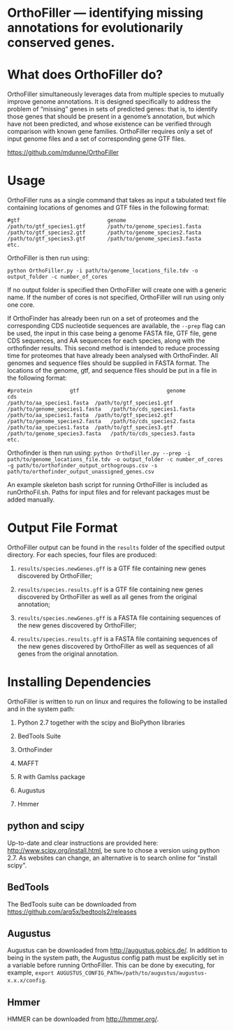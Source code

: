# OrthoFiller — identifying missing annotations for evolutionarily conserved genes.

What does OrthoFiller do?
==========
OrthoFiller simultaneously leverages data from multiple species to mutually improve genome annotations. It is designed specifically to address the problem of “missing” genes in sets of predicted genes: that is, to identify those genes that should be present in a genome’s annotation, but which have not been predicted, and whose existence can be verified through comparison with known gene families. OrthoFiller requires only a set of input genome files and a set of corresponding gene GTF files.

https://github.com/mdunne/OrthoFiller

Usage
=====
OrthoFiller runs as a single command that takes as input a tabulated text file containing locations of genomes and GTF files in the following format:

```
#gtf                            genome
/path/to/gtf_species1.gtf       /path/to/genome_species1.fasta
/path/to/gtf_species2.gtf       /path/to/genome_species2.fasta
/path/to/gtf_species3.gtf       /path/to/genome_species3.fasta
etc.
```

OrthoFiller is then run using:

`python OrthoFiller.py -i path/to/genome_locations_file.tdv -o output_folder -c number_of_cores`

If no output folder is specified then OrthoFiller will create one with a generic name. If the number of cores is not specified, OrthoFiller will run using only one core.

If OrthoFinder has already been run on a set of proteomes and the corresponding CDS nucleotide sequences are available, the `--prep` flag can be used, the input in this case being a genome FASTA file, GTF file, gene CDS sequences, and AA sequences for each species, along with the orthofinder results. This second method is intended to reduce processing time for proteomes that have already been analysed with OrthoFinder. All genomes and sequence files should be supplied in FASTA format. The locations of the genome, gtf, and sequence files should be put in a file in the following format:

```
#protein			gtf                            genome				cds
/path/to/aa_species1.fasta	/path/to/gtf_species1.gtf      /path/to/genome_species1.fasta	/path/to/cds_species1.fasta
/path/to/aa_species1.fasta	/path/to/gtf_species2.gtf      /path/to/genome_species2.fasta	/path/to/cds_species2.fasta
/path/to/aa_species1.fasta	/path/to/gtf_species3.gtf      /path/to/genome_species3.fasta	/path/to/cds_species3.fasta
etc.
```

Orthofinder is then run using:
`python OrthoFiller.py --prep -i path/to/genome_locations_file.tdv -o output_folder -c number_of_cores -g path/to/orthofinder_output_orthogroups.csv -s path/to/orthofinder_output_unassigned_genes.csv`

An example skeleton bash script for running OrthoFiller is included as runOrthoFil.sh. Paths for input files and for relevant packages must be added manually.

Output File Format
==================
OrthoFiller output can be found in the `results` folder of the specified output directory. For each species, four files are produced:

1. `results/species.newGenes.gff` is a GTF file containing new genes discovered by OrthoFiller;

2. `results/species.results.gff` is a GTF file containing new genes discovered by OrthoFiller as well as all genes from the original annotation;

3. `results/species.newGenes.gff` is a FASTA file containing sequences of the new genes discovered by OrthoFiller;

4. `results/species.results.gff` is a FASTA file containing sequences of the new genes discovered by OrthoFiller as well as sequences of all genes from the original annotation.


Installing Dependencies
=======================
OrthoFiller is written to run on linux and requires the following to be installed and in the system path:

1. Python 2.7 together with the scipy and BioPython libraries 

2. BedTools Suite

3. OrthoFinder

4. MAFFT

5. R with Gamlss package

6. Augustus

7. Hmmer

python and scipy
----------------
Up-to-date and clear instructions are provided here: http://www.scipy.org/install.html, be sure to chose a version using python 2.7. As websites can change, an alternative is to search online for "install scipy".

BedTools
------
The BedTools suite can be downloaded from https://github.com/arq5x/bedtools2/releases

Augustus
--------
Augustus can be downloaded from http://augustus.gobics.de/. In addition to being in the system path, the Augustus config path must be explicitly set in a variable before running OrthoFiller. This can be done by executing, for example, `export AUGUSTUS_CONFIG_PATH=/path/to/augustus/augustus-x.x.x/config`.

Hmmer
-----
HMMER can be downloaded from http://hmmer.org/.

